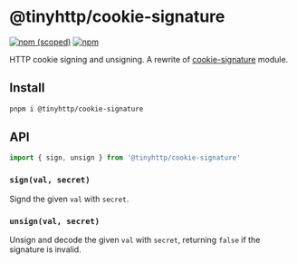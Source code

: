 # @tinyhttp/cookie-signature

[![npm (scoped)](https://img.shields.io/npm/v/@tinyhttp/cookie-signature?style=flat-square)](https://npmjs.com/package/@tinyhttp/cookie-signature) [![npm](https://img.shields.io/npm/dt/@tinyhttp/cookie-signature?style=flat-square)](https://npmjs.com/package/@tinyhttp/cookie-signature)

HTTP cookie signing and unsigning. A rewrite of [cookie-signature](https://github.com/tj/node-cookie-signature) module.

## Install

```sh
pnpm i @tinyhttp/cookie-signature
```

## API

```js
import { sign, unsign } from '@tinyhttp/cookie-signature'
```

### `sign(val, secret)`

Signd the given `val` with `secret`.

### `unsign(val, secret)`

Unsign and decode the given `val` with `secret`, returning `false` if the signature is invalid.
